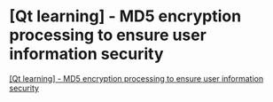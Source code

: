 # [Qt learning] - MD5 encryption processing to ensure user information security
[[Qt learning] - MD5 encryption processing to ensure user information security](https://aiwithcloud.com/2022/09/15/qt_learning___md5_encryption_processing_to_ensure_user_information_security/)